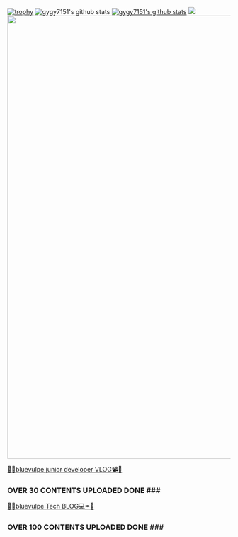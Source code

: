 [![trophy](https://github-profile-trophy.vercel.app/?username=gygy7151)](https://github.com/ryo-ma/github-profile-trophy)
![gygy7151's github stats](https://github-readme-stats.vercel.app/api?username=gygy7151&show_icons=true)
[![gygy7151's github stats](https://github-readme-stats.vercel.app/api/top-langs/?username=gygy7151&show_icons=true&hide_border=true&title_color=004386&icon_color=004386&layout=compact)](https://github.com/gygy7151)
![](https://komarev.com/ghpvc/?username=korany-lee&label=views&style=plastic&color=blue)
<img src="bio2_gif.gif" width="1000">

<a target="_blank" href="https://foxvox.tistory.com/"> 💙🦊bluevulpe junior develooer VLOG📽💙</a><br>
### OVER 30 CONTENTS UPLOADED DONE ### <br>
<a target="_blank" href="https://www.youtube.com/channel/UC8tyIHA9NzE3FcttppU8Wfg"> 💙🦊bluevulpe Tech BLOG💻✒💙</a><br>
### OVER 100 CONTENTS UPLOADED DONE ### <br>

<!--
**gygy7151/gygy7151** is a ✨ _special_ ✨ repository because its `README.md` (this file) appears on your GitHub profile.

Here are some ideas to get you started:

- 🔭 I’m currently working on ...
- 🌱 I’m currently learning ...
- 👯 I’m looking to collaborate on ...
- 🤔 I’m looking for help with ...
- 💬 Ask me about ...
- 📫 How to reach me: ...
- 😄 Pronouns: ...
- ⚡ Fun fact: ...
-->
